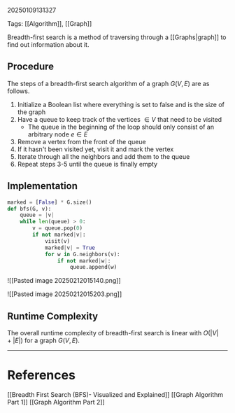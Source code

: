 20250109131327

Tags: [[Algorithm]], [[Graph]]

Breadth-first search is a method of traversing through a [[Graphs|graph]] to find out information about it. 

## Procedure
The steps of a breadth-first search algorithm of a graph $G(V, E)$ are as follows.
1. Initialize a Boolean list where everything is set to false and is the size of the graph
2. Have a queue to keep track of the vertices $\in V$ that need to be visited
	- The queue in the beginning of the loop should only consist of an arbitrary node $e \in E$ 
3. Remove a vertex from the front of the queue
4. If it hasn't been visited yet, visit it and mark the vertex
5. Iterate through all the neighbors and add them to the queue
6. Repeat steps 3-5 until the queue is finally empty

## Implementation
```Python
marked = [False] * G.size()
def bfs(G, v):
	queue = |v|
	while len(queue) > 0:
		v = queue.pop(0)
		if not marked|v|:
			visit(v)
			marked|v| = True
			for w in G.neighbors(v):
				if not marked|w|:
					queue.append(w)
```

![[Pasted image 20250212015140.png]]

![[Pasted image 20250212015203.png]]

## Runtime Complexity
The overall runtime complexity of breadth-first search is linear with $O(|V| + |E|)$ for a graph $G(V, E)$.
___
# References
[[Breadth First Search (BFS)- Visualized and Explained]]
[[Graph Algorithm Part 1]]
[[Graph Algorithm Part 2]]
